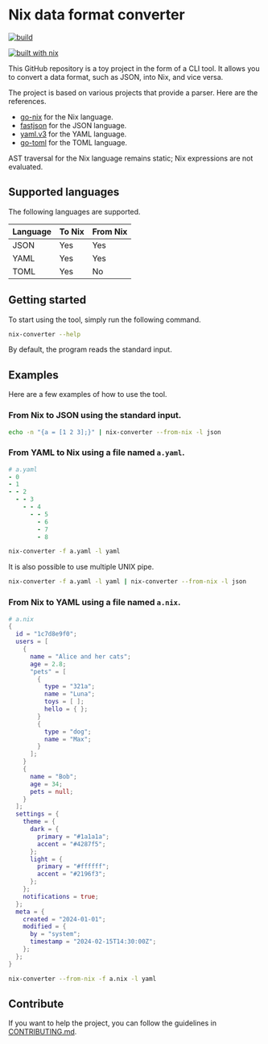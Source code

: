 # Nix data format converter

[![build](https://github.com/theobori/nix-converter/actions/workflows/build.yml/badge.svg)](https://github.com/theobori/nix-converter/actions/workflows/build.yml)

[![built with nix](https://builtwithnix.org/badge.svg)](https://builtwithnix.org)

This GitHub repository is a toy project in the form of a CLI tool. It allows you to convert a data format, such as JSON, into Nix, and vice versa.

The project is based on various projects that provide a parser. Here are the references.
- [go-nix](https://github.com/orivej/go-nix) for the Nix language.
- [fastjson](https://github.com/valyala/fastjson) for the JSON language.
- [yaml.v3](https://gopkg.in/yaml.v3) for the YAML language.
- [go-toml](https://github.com/pelletier/go-toml/v2) for the TOML language.

AST traversal for the Nix language remains static; Nix expressions are not evaluated.

## Supported languages

The following languages are supported.

| Language | To Nix | From Nix |
| - | - | - |
| JSON | Yes | Yes |
| YAML | Yes | Yes |
| TOML | Yes | No |

## Getting started

To start using the tool, simply run the following command.

```bash
nix-converter --help
```

By default, the program reads the standard input.

## Examples

Here are a few examples of how to use the tool.

### From Nix to JSON using the standard input.
```bash
echo -n "{a = [1 2 3];}" | nix-converter --from-nix -l json
```

### From YAML to Nix using a file named `a.yaml`.
```yaml
# a.yaml
- 0
- 1
- - 2
  - - 3
    - - 4
      - - 5
        - 6
        - 7
        - 8
```

```bash
nix-converter -f a.yaml -l yaml
```

It is also possible to use multiple UNIX pipe.
```bash
nix-converter -f a.yaml -l yaml | nix-converter --from-nix -l json
```

### From Nix to YAML using a file named `a.nix`.
```nix
# a.nix
{
  id = "1c7d8e9f0";
  users = [
    {
      name = "Alice and her cats";
      age = 2.8;
      "pets" = [
        {
          type = "321a";
          name = "Luna";
          toys = [ ];
          hello = { };
        }
        {
          type = "dog";
          name = "Max";
        }
      ];
    }
    {
      name = "Bob";
      age = 34;
      pets = null;
    }
  ];
  settings = {
    theme = {
      dark = {
        primary = "#1a1a1a";
        accent = "#4287f5";
      };
      light = {
        primary = "#ffffff";
        accent = "#2196f3";
      };
    };
    notifications = true;
  };
  meta = {
    created = "2024-01-01";
    modified = {
      by = "system";
      timestamp = "2024-02-15T14:30:00Z";
    };
  };
}
```

```bash
nix-converter --from-nix -f a.nix -l yaml
```

## Contribute

If you want to help the project, you can follow the guidelines in [CONTRIBUTING.md](./CONTRIBUTING.md).
